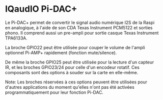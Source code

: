 <!--
---
name: "Pi-DAC+"
class: board
type: audio
formfactor: HAT
manufacturer: IQaudIO
description: Convertisseur numérique-analogique pour la Raspberry Pi
url: http://www.iqaudio.co.uk/audio/8-pi-dac-0712411999650.html
buy: http://www.iqaudio.co.uk
image: 'iqaudio-pi-dac.png'
pincount: 40
eeprom: yes
pin:
  '3':
    mode: i2c
  '5':
    mode: i2c
  '12':
    name: I2S
  '15':
    name: silence
    description: pour le Pi-AMP+ (option)
  '16':
    name: encodeur rotatif
    description: (option)
  '18':
    name: encodeur rotatif
    description: (option)
  '22':
    name: capteur IR
    description: (option)
  '35':
    name: I2S
  '38':
    name: I2S
  '40':
    name: I2S
-->
# IQaudIO Pi-DAC+

Le Pi-DAC+ permet de convertir le signal audio numérique I2S de la Raspi en analogique, à l'aide de son CDA Texas Instrument PCM5122 et sorties phono. Il comprend aussi un pre-ampli pour sortie casque Texas Instrument TPA6133A.

La broche GPIO22 peut être utilisée pour couper le volume de l'ampli optionnel Pi-AMP+ rapidement (fonction mute/silence).

De même la broche GPIO25 peut être utilisée pour la lecture d'un capteur IR, et les broches GPIO23/24 pour celle d'un encodeur rotatif. Ces composants sont des options à souder sur la carte en elle-même.

Note: Les broches réservées à ces options peuvent être utilisées pour d'autres applications du moment qu'elles n'ont pas été activées programmatiquement pour leur fonction Pi-DAC.
